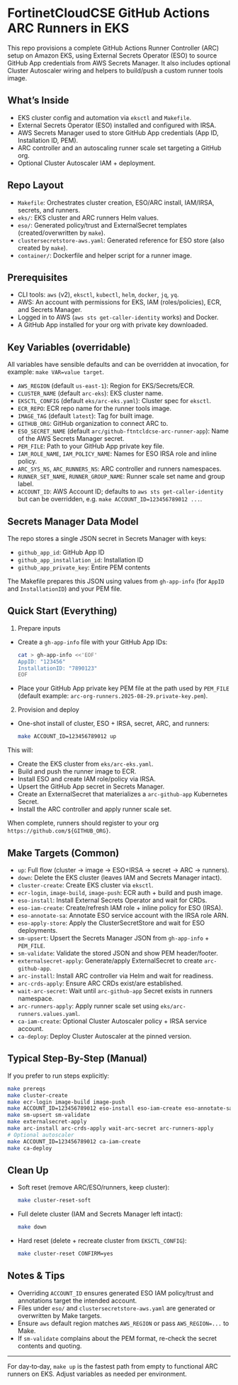 # FortinetCloudCSE GitHub Actions ARC Runners in EKS

This repo provisions a complete GitHub Actions Runner Controller (ARC) setup on Amazon EKS, using External Secrets Operator (ESO) to source GitHub App credentials from AWS Secrets Manager. It also includes optional Cluster Autoscaler wiring and helpers to build/push a custom runner tools image.

## What’s Inside

- EKS cluster config and automation via `eksctl` and `Makefile`.
- External Secrets Operator (ESO) installed and configured with IRSA.
- AWS Secrets Manager used to store GitHub App credentials (App ID, Installation ID, PEM).
- ARC controller and an autoscaling runner scale set targeting a GitHub org.
- Optional Cluster Autoscaler IAM + deployment.

## Repo Layout

- `Makefile`: Orchestrates cluster creation, ESO/ARC install, IAM/IRSA, secrets, and runners.
- `eks/`: EKS cluster and ARC runners Helm values.
- `eso/`: Generated policy/trust and ExternalSecret templates (created/overwritten by `make`).
- `clustersecretstore-aws.yaml`: Generated reference for ESO store (also created by `make`).
- `container/`: Dockerfile and helper script for a runner image.

## Prerequisites

- CLI tools: `aws` (v2), `eksctl`, `kubectl`, `helm`, `docker`, `jq`, `yq`.
- AWS: An account with permissions for EKS, IAM (roles/policies), ECR, and Secrets Manager.
- Logged in to AWS (`aws sts get-caller-identity` works) and Docker.
- A GitHub App installed for your org with private key downloaded.

## Key Variables (overridable)

All variables have sensible defaults and can be overridden at invocation, for example: `make VAR=value target`.

- `AWS_REGION` (default `us-east-1`): Region for EKS/Secrets/ECR.
- `CLUSTER_NAME` (default `arc-eks`): EKS cluster name.
- `EKSCTL_CONFIG` (default `eks/arc-eks.yaml`): Cluster spec for `eksctl`.
- `ECR_REPO`: ECR repo name for the runner tools image.
- `IMAGE_TAG` (default `latest`): Tag for built image.
- `GITHUB_ORG`: GitHub organization to connect ARC to.
- `ESO_SECRET_NAME` (default `arc/github-ftntcldcse-arc-runner-app`): Name of the AWS Secrets Manager secret.
- `PEM_FILE`: Path to your GitHub App private key file.
- `IAM_ROLE_NAME`, `IAM_POLICY_NAME`: Names for ESO IRSA role and inline policy.
- `ARC_SYS_NS`, `ARC_RUNNERS_NS`: ARC controller and runners namespaces.
- `RUNNER_SET_NAME`, `RUNNER_GROUP_NAME`: Runner scale set name and group label.
- `ACCOUNT_ID`: AWS Account ID; defaults to `aws sts get-caller-identity` but can be overridden, e.g. `make ACCOUNT_ID=123456789012 ...`.

## Secrets Manager Data Model

The repo stores a single JSON secret in Secrets Manager with keys:

- `github_app_id`: GitHub App ID
- `github_app_installation_id`: Installation ID
- `github_app_private_key`: Entire PEM contents

The Makefile prepares this JSON using values from `gh-app-info` (for `AppID` and `InstallationID`) and your PEM file.

## Quick Start (Everything)

1) Prepare inputs

- Create a `gh-app-info` file with your GitHub App IDs:

  ```bash
  cat > gh-app-info <<'EOF'
  AppID: "123456"
  InstallationID: "7890123"
  EOF
  ```

- Place your GitHub App private key PEM file at the path used by `PEM_FILE` (default example: `arc-org-runners.2025-08-29.private-key.pem`).

2) Provision and deploy

- One-shot install of cluster, ESO + IRSA, secret, ARC, and runners:

  ```bash
  make ACCOUNT_ID=123456789012 up
  ```

This will:

- Create the EKS cluster from `eks/arc-eks.yaml`.
- Build and push the runner image to ECR.
- Install ESO and create IAM role/policy via IRSA.
- Upsert the GitHub App secret in Secrets Manager.
- Create an ExternalSecret that materializes a `arc-github-app` Kubernetes Secret.
- Install the ARC controller and apply runner scale set.

When complete, runners should register to your org `https://github.com/${GITHUB_ORG}`.

## Make Targets (Common)

- `up`: Full flow (cluster → image → ESO+IRSA → secret → ARC → runners).
- `down`: Delete the EKS cluster (leaves IAM and Secrets Manager intact).
- `cluster-create`: Create EKS cluster via `eksctl`.
- `ecr-login`, `image-build`, `image-push`: ECR auth + build and push image.
- `eso-install`: Install External Secrets Operator and wait for CRDs.
- `eso-iam-create`: Create/refresh IAM role + inline policy for ESO (IRSA).
- `eso-annotate-sa`: Annotate ESO service account with the IRSA role ARN.
- `eso-apply-store`: Apply the ClusterSecretStore and wait for ESO deployments.
- `sm-upsert`: Upsert the Secrets Manager JSON from `gh-app-info` + `PEM_FILE`.
- `sm-validate`: Validate the stored JSON and show PEM header/footer.
- `externalsecret-apply`: Generate/apply ExternalSecret to create `arc-github-app`.
- `arc-install`: Install ARC controller via Helm and wait for readiness.
- `arc-crds-apply`: Ensure ARC CRDs exist/are established.
- `wait-arc-secret`: Wait until `arc-github-app` Secret exists in runners namespace.
- `arc-runners-apply`: Apply runner scale set using `eks/arc-runners.values.yaml`.
- `ca-iam-create`: Optional Cluster Autoscaler policy + IRSA service account.
- `ca-deploy`: Deploy Cluster Autoscaler at the pinned version.

## Typical Step-By-Step (Manual)

If you prefer to run steps explicitly:

```bash
make prereqs
make cluster-create
make ecr-login image-build image-push
make ACCOUNT_ID=123456789012 eso-install eso-iam-create eso-annotate-sa eso-apply-store
make sm-upsert sm-validate
make externalsecret-apply
make arc-install arc-crds-apply wait-arc-secret arc-runners-apply
# Optional autoscaler
make ACCOUNT_ID=123456789012 ca-iam-create
make ca-deploy
```

## Clean Up

- Soft reset (remove ARC/ESO/runners, keep cluster):

  ```bash
  make cluster-reset-soft
  ```

- Full delete cluster (IAM and Secrets Manager left intact):

  ```bash
  make down
  ```

- Hard reset (delete + recreate cluster from `EKSCTL_CONFIG`):

  ```bash
  make cluster-reset CONFIRM=yes
  ```

## Notes & Tips

- Overriding `ACCOUNT_ID` ensures generated ESO IAM policy/trust and annotations target the intended account.
- Files under `eso/` and `clustersecretstore-aws.yaml` are generated or overwritten by Make targets.
- Ensure `aws` default region matches `AWS_REGION` or pass `AWS_REGION=...` to Make.
- If `sm-validate` complains about the PEM format, re-check the secret contents and quoting.

---

For day‑to‑day, `make up` is the fastest path from empty to functional ARC runners on EKS. Adjust variables as needed per environment.

